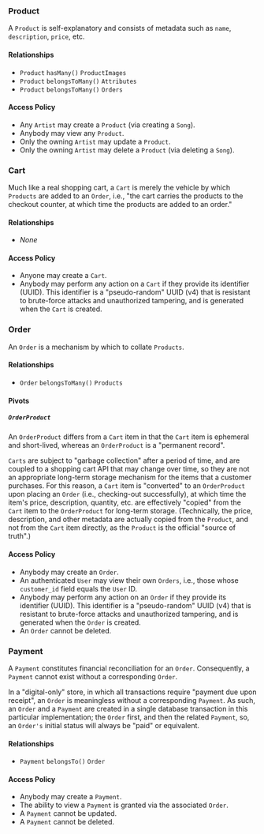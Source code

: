 ### Product

A `Product` is self-explanatory and consists of metadata such as `name`,
`description`, `price`, etc.

#### Relationships

- `Product` `hasMany()` `ProductImages`
- `Product` `belongsToMany()` `Attributes`
- `Product` `belongsToMany()` `Orders`

#### Access Policy

- Any `Artist` may create a `Product` (via creating a `Song`).
- Anybody may view any `Product`.
- Only the owning `Artist` may update a `Product`.
- Only the owning `Artist` may delete a `Product` (via deleting a `Song`).

### Cart

Much like a real shopping cart, a `Cart` is merely the vehicle by which
`Products` are added to an `Order`, i.e., "the cart carries the products to the
checkout counter, at which time the products are added to an order."

#### Relationships

- *None*

#### Access Policy

- Anyone may create a `Cart`.
- Anybody may perform any action on a `Cart` if they provide its identifier
  (UUID). This identifier is a "pseudo-random" UUID (v4) that is resistant to
  brute-force attacks and unauthorized tampering, and is generated when the
  `Cart` is created.

### Order

An `Order` is a mechanism by which to collate `Products`.

#### Relationships

- `Order` `belongsToMany()` `Products`

#### Pivots

##### `OrderProduct`

An `OrderProduct` differs from a `Cart` item in that the `Cart` item is
ephemeral and short-lived, whereas an `OrderProduct` is a "permanent record".

`Carts` are subject to "garbage collection" after a period of time, and are
coupled to a shopping cart API that may change over time, so they are not an
appropriate long-term storage mechanism for the items that a customer purchases.
For this reason, a `Cart` item is "converted" to an `OrderProduct` upon placing
an `Order` (i.e., checking-out successfully), at which time the item's price,
description, quantity, etc. are effectively "copied" from the `Cart` item to the
`OrderProduct` for long-term storage.  (Technically, the price, description, and
other metadata are actually copied from the `Product`, and not from the `Cart`
item directly, as the `Product` is the official "source of truth".)

#### Access Policy

- Anybody may create an `Order`.
- An authenticated `User` may view their own `Orders`, i.e., those whose
  `customer_id` field equals the `User` ID.
- Anybody may perform any action on an `Order` if they provide its identifier
  (UUID). This identifier is a "pseudo-random" UUID (v4) that is resistant to
  brute-force attacks and unauthorized tampering, and is generated when the
  `Order` is created.
- An `Order` cannot be deleted.

### Payment

A `Payment` constitutes financial reconciliation for an `Order`. Consequently, a
`Payment` cannot exist without a corresponding `Order`.

In a "digital-only" store, in which all transactions require "payment due upon
receipt", an `Order` is meaningless without a corresponding `Payment`. As such,
an `Order` and a `Payment` are created in a single database transaction in this
particular implementation; the `Order` first, and then the related `Payment`,
so, an `Order's` initial status will always be "paid" or equivalent.

#### Relationships

- `Payment` `belongsTo()` `Order`

#### Access Policy

- Anybody may create a `Payment`.
- The ability to view a `Payment` is granted via the associated `Order`.
- A `Payment` cannot be updated.
- A `Payment` cannot be deleted.
